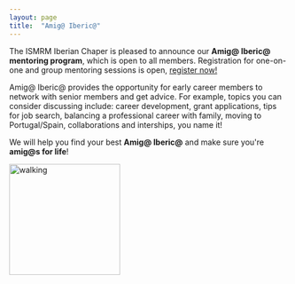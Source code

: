 ```yaml
---
layout: page
title:  "Amig@ Iberic@"
---
```


The ISMRM Iberian Chaper is pleased to announce our **Amig@ Iberic@ mentoring program**, which is open to all members. Registration for one-on-one and group mentoring sessions is open, [register now!](https://forms.gle/exKkcbS4GVtbgBFq7)  

Amig@ Iberic@ provides the opportunity for early career members to network with senior members and get advice. For example, topics you can consider discussing include: career development, grant applications, tips for job search, balancing a professional career with family, moving to Portugal/Spain, collaborations and interships, you name it!  

We will help you find your best **Amig@ Iberic@** and make sure you're **amig@s for life**!

<img src="{{ site.baseurl }}/assets/images/amigo_iberico.png" alt="walking" style="width:200px;"/>
